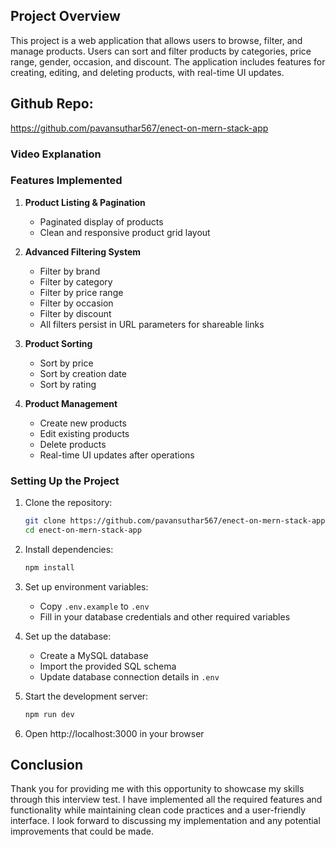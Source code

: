 ## Project Overview

This project is a web application that allows users to browse, filter, and manage products. Users can sort and filter products by categories, price range, gender, occasion, and discount. The application includes features for creating, editing, and deleting products, with real-time UI updates.

## Github Repo:

https://github.com/pavansuthar567/enect-on-mern-stack-app

### Video Explanation

### Features Implemented

1. **Product Listing & Pagination**
   - Paginated display of products
   - Clean and responsive product grid layout

2. **Advanced Filtering System**
   - Filter by brand
   - Filter by category
   - Filter by price range
   - Filter by occasion
   - Filter by discount
   - All filters persist in URL parameters for shareable links

3. **Product Sorting**
   - Sort by price
   - Sort by creation date
   - Sort by rating

4. **Product Management**
   - Create new products
   - Edit existing products
   - Delete products
   - Real-time UI updates after operations

### Setting Up the Project

1. Clone the repository:
   ```bash
   git clone https://github.com/pavansuthar567/enect-on-mern-stack-app.git
   cd enect-on-mern-stack-app
   ```

2. Install dependencies:
   ```bash
   npm install
   ```

3. Set up environment variables:
   - Copy `.env.example` to `.env`
   - Fill in your database credentials and other required variables

4. Set up the database:
   - Create a MySQL database
   - Import the provided SQL schema
   - Update database connection details in `.env`

5. Start the development server:
   ```bash
   npm run dev
   ```

6. Open http://localhost:3000 in your browser

## Conclusion

Thank you for providing me with this opportunity to showcase my skills through this interview test. I have implemented all the required features and functionality while maintaining clean code practices and a user-friendly interface. I look forward to discussing my implementation and any potential improvements that could be made.
